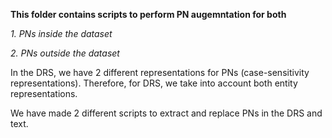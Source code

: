 **This folder contains scripts to perform PN augemntation for both**

*1. PNs inside the dataset*

*2. PNs outside the dataset*

In the DRS, we have 2 different representations for PNs (case-sensitivity representations). Therefore, for DRS, we take into account both entity representations.

We have made 2 different scripts to extract and replace PNs in the DRS and text.
